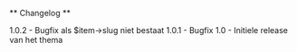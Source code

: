 ** Changelog **

1.0.2 - Bugfix als $item->slug niet bestaat
1.0.1 - Bugfix
1.0 - Initiele release van het thema